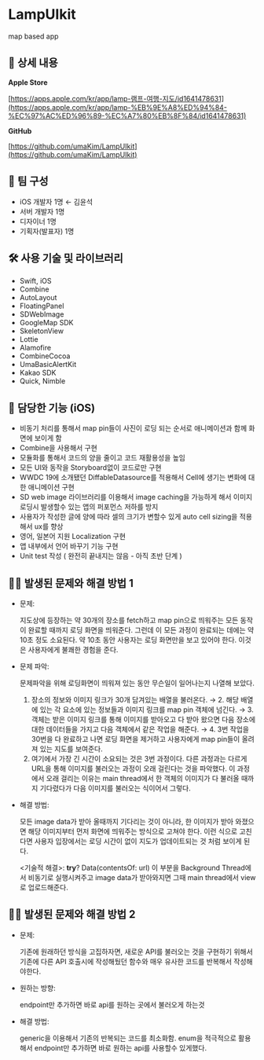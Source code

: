 # LampUIkit
map based app 

## 📖 상세 내용

**Apple Store**

[https://apps.apple.com/kr/app/lamp-램프-여행-지도/id1641478631](https://apps.apple.com/kr/app/lamp-%EB%9E%A8%ED%94%84-%EC%97%AC%ED%96%89-%EC%A7%80%EB%8F%84/id1641478631)

**GitHub**

[https://github.com/umaKim/LampUIkit](https://github.com/umaKim/LampUIkit)

## 👥 팀 구성

- iOS 개발자 1명 ← 김윤석
- 서버 개발자 1명
- 디자이너 1명
- 기획자(발표자) 1명

## 🛠️ 사용 기술 및 라이브러리

- Swift, iOS
- Combine
- AutoLayout
- FloatingPanel
- SDWebImage
- GoogleMap SDK
- SkeletonView
- Lottie
- Alamofire
- CombineCocoa
- UmaBasicAlertKit
- Kakao SDK
- Quick, Nimble

## 📱 담당한 기능 (iOS)

- 비동기 처리를 통해서 map pin들이 사진이 로딩 되는 순서로 애니메이션과 함께 화면에 보이게 함
- Combine을 사용해서 구현
- 모듈화를 통해서 코드의 양을 줄이고 코드 재활용성을 높임
- 모든 UI와 동작을 Storyboard없이 코드로만 구현
- WWDC 19에 소개됐던 DiffableDatasource를 적용해서 Cell에 생기는 변화에 대한 애니메이션 구현
- SD web image 라이브러리를 이용해서 image caching을 가능하게 해서 이미지 로딩시 발생할수 있는 앱의 퍼포먼스 저하를 방지
- 사용자가 작성한 글에 양에 따라 셀의 크기가 변할수 있게 auto cell sizing을 적용해서 ux를 향상
- 영어, 일본어 지원 Localization 구현
- 앱 내부에서 언어 바꾸기 기능 구현
- Unit test 작성 ( 완전히 끝내지는 않음 - 아직 초반 단계 )

## 👨‍🏭 발생된 문제와 해결 방법 1

- 문제:
    
    지도상에 등장하는 약 30개의 장소를 fetch하고 map pin으로 띄워주는 모든 동작이 완료할 때까지 로딩 화면을 띄워준다. 그런데 이 모든 과정이 완료되는 데에는 약 10초 정도 소요된다. 약 10초 동안 사용자는 로딩 화면만을 보고 있어야 한다. 이것은 사용자에게 불쾌한 경험을 준다.
    

- 문제 파악:
    
    문제파악을 위해 로딩화면이 띄워져 있는 동안 무슨일이 일어나는지 나열해 보았다.
    
    1. 장소의 정보와 이미지 링크가 30개 담겨있는 배열을 불러온다. → 2. 해당 배열에 있는 각 요소에 있는 정보들과 이미지 링크를 map pin 객체에 넘긴다. → 3. 객체는 받은 이미지 링크를 통해 이미지를 받아오고 다 받아 왔으면 다음 장소에 대한 데이터들을 가지고 다음 객체에서 같은 작업을 해준다. → 4. 3번 작업을 30번을 다 완료하고 나면 로딩 화면을 제거하고 사용자에게 map pin들이 올려져 있는 지도를 보여준다.
    2. 여기에서 가장 긴 시간이 소요되는 것은 3번 과정이다. 다른 과정과는 다르게 URL을 통해 이미지를 불러오는 과정이 오래 걸린다는 것을 파악했다. 이 과정에서 오래 걸리는 이유는 main thread에서 한 객체의 이미지가 다 불러올 때까지 기다렸다가 다음 이미지를 불러오는 식이어서 그렇다.
    
- 해결 방법:
    
    모든 image data가 받아 올때까지 기다리는 것이 아니라, 한 이미지가 받아 와졌으면 해당 이미지부터 먼저 화면에 띄워주는 방식으로 고쳐야 한다. 이런 식으로 고친다면 사용자 입장에서는 로딩 시간이 없이 지도가 업데이트되는 것 처럼 보이게 된다.
    
    <기술적 해결>: **try**? Data(contentsOf: url) 이 부분을 Background Thread에서 비동기로 실행시켜주고   image data가 받아와지면 그때 main thread에서 view로 업로드해준다.
    

## 💁‍♂️ 발생된 문제와 해결 방법 2

- 문제:
    
    기존에 원래하던 방식을 고집하자면, 새로운 API를 불러오는 것을 구현하기 위해서 기존에 다른 API 호출시에 작성해뒀던 함수와 매우 유사한 코드를 반복해서 작성해야한다.
    
- 원하는 방향:
    
    endpoint만 추가하면 바로 api를 원하는 곳에서 불러오게 하는것
    
- 해결 방법:
    
    generic을 이용해서 기존의 반복되는 코드를 최소화함. enum을 적극적으로 활용해서 endpoint만 추가하면  바로 원하는 api를 사용할수 있게했다.
